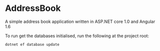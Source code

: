 # AddressBook
A simple address book application written in ASP.NET core 1.0 and Angular 1.6

To run get the databases initialised, run the following at the project root:

    dotnet ef database update    
